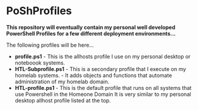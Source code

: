 # PoShProfiles


**This repository will eventually contain my personal well developed PowerShell Profiles for a few different deployment environments...**

The following profiles will be here...

* **profile.ps1**      -      This is the allhosts profile I use on my personal desktop or noteboook systems.
* **HTL-Subprofile.ps1**      -      This is a secondary profile that I execute on my homelab systems.
                          -      It adds objects and functions that automate administration of my homelab domain.  
* **HTL-profile.ps1**      -      This is the default profile that runs on all systems that use Powershell in the Homeone Domain
                              It is very similar to my personal desktop allhost profile listed at the top.
